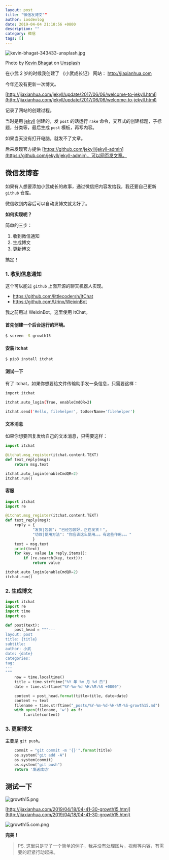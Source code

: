 ```yaml
---
layout: post
title: "微信发博文""
author: iosdevlog
date: 2019-04-04 21:18:56 +0800
description: ""
category: 微信
tags: []
---
```


![kevin-bhagat-343433-unsplash.jpg](https://upload-images.jianshu.io/upload_images/910914-8907c633ebd732e9.jpg?imageMogr2/auto-orient/strip%7CimageView2/2/w/1240)

Photo by [Kevin Bhagat](https://unsplash.com/photos/zNRITe8NPqY?utm_source=unsplash&utm_medium=referral&utm_content=creditCopyText) on [Unsplash](https://unsplash.com/search/photos/macbook?utm_source=unsplash&utm_medium=referral&utm_content=creditCopyText)

在小武 2 岁的时候我创建了 《小武成长记》 网站： <http://jiaxianhua.com>

今年还没有更新一次博文。

 [http://jiaxianhua.com/jekyll/update/2017/06/06/welcome-to-jekyll.html](http://jiaxianhua.com/jekyll/update/2017/06/06/welcome-to-jekyll.html)

记录了网站的创建过程。

当时是用 [jekyll](https://jekyllrb.com/) 创建的，发 `post` 的话运行 `rake` 命令，交互式的创建标题，子标题，分类等，最后生成 `post` 模板，再写内容。

如果当天没有打开电脑，就发不了文章。

后来发现官方提供  [https://github.com/jekyll/jekyll-admin](https://github.com/jekyll/jekyll-admin)，可以网页发文章。

## 微信发博客

如果有人想要添加小武成长的故事，通过微信把内容发给我，我还要自己更新 `github` 仓库。

微信收到内容后可以自动发博文就太好了。

**如何实现呢？**

简单的三步：

1. 收到微信通知
1. 生成博文
1. 更新博文

搞定！

### 1. 收到信息通知

这个可以能过 `github` 上面开源的聊天机器人实现。

* <https://github.com/littlecodersh/ItChat>
* <https://github.com/Urinx/WeixinBot>

我之前用过 WeixinBot，这里使用 ItChat。

#### 首先创建一个后台运行的环境。

```sh
$ screen -S growth15
```

#### 安装 itchat

```sh
$ pip3 install itchat
```

#### 测试一下

有了 itchat，如果你想要给文件传输助手发一条信息，只需要这样：

```sh
import itchat

itchat.auto_login(True, enableCmdQR=2)

itchat.send('Hello, filehelper', toUserName='filehelper')
```

#### 文本消息

如果你想要回复发给自己的文本消息，只需要这样：

```python
import itchat

@itchat.msg_register(itchat.content.TEXT)
def text_reply(msg):
    return msg.text

itchat.auto_login(enableCmdQR=2)
itchat.run()
```

#### 客服

```python
import itchat
import re

@itchat.msg_register(itchat.content.TEXT)
def text_reply(msg):
    reply = {
            "发货|包装": "已经包装好，正在发货！",
            "功效|使用方法": "你应该这么使用。。。有这些作用。。。"
            }
    text = msg.text
    print(text)
    for key, value in reply.items():
        if (re.search(key, text)):
            return value

itchat.auto_login(enableCmdQR=2)
itchat.run()
```

### 2. 生成博文

```python
import itchat
import re
import time
import os

def post(text):
    post_head = """---
layout: post
title: {title}
subtitle:
author: 小武
date: {date}
categories:
tag:
---
"""
    now = time.localtime()
    title = time.strftime("%Y 年 %m 月 %d 日")
    date = time.strftime("%Y-%m-%d %H:%M:%S +0800")

    content = post_head.format(title=title, date=date)
    content += text
    filename = time.strftime("_posts/%Y-%m-%d-%H-%M-%S-growth15.md")
    with open(filename, 'w') as f:
        f.write(content)
```

### 3. 更新博文

主要是 `git push`。

```python
    commit = "git commit -m '{}'".format(title)
    os.system("git add -A")
    os.system(commit)
    os.system("git push")
    return '发送成功'
```

## 测试一下

![growth15.png](https://upload-images.jianshu.io/upload_images/910914-f59adccd27961dee.png?imageMogr2/auto-orient/strip%7CimageView2/2/w/1240)

[http://jiaxianhua.com/2019/04/18/04-41-30-growth15.html](http://jiaxianhua.com/2019/04/18/04-41-30-growth15.html)

![growth15.com.png](https://upload-images.jianshu.io/upload_images/910914-66700b6447ad7720.png?imageMogr2/auto-orient/strip%7CimageView2/2/w/1240)

**完美！**

> PS. 这里只是举了一个简单的例子，我并没有处理图片，视频等内容，有需要的赶紧行动起来。

